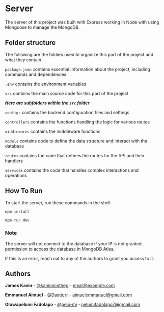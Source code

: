 # Server

The server of this project was built with Express working in Node with using Mongoose to manage the MongoDB.


## Folder structure

The following are the folders used to organize this part of the project and what they contain.

`package.json` contains essential information about the project, including commands and dependencies

`.env` contains the environment variables

`src` contains the main source code for this part of the project


**_Here are subfolders within the `src` folder_**

`configs` contains the backend configuration files and settings

`controllers` contains the functions handling the logic for various routes

`middlewares` contains the middleware functions

`models` contains code to define the data structure and interact with the database

`routes` contains the code that defines the routes for the API and their handlers

`services` contains the code that handles complex interactions and operations





## How To Run

To start the server, run these commands in the shell
```sh
npm install
```
```sh
npm run dev
```


### Note

The server will not connect to the database if your IP is not granted permission to access the database in MongoDB Atlas.

If this is an error, reach out to any of the authors to grant you access to it.


<!-- CONTACT -->
## Authors

**James Kanin** - [@kaninnoothep](https://github.com/kaninnoothep) - email@example.com

**Emmanuel Aimuel** - [@Daxtterr](https://github.com/Daxtterr) - [aimuelemmanuel@gmail.com](mailto:aimuelemmanuel@gmail.com)

**Oluwapelumi Fadolapo** - [@pelu-mi](https://twitter.com/your_username) - pelumifadolapo7@gmail.com


